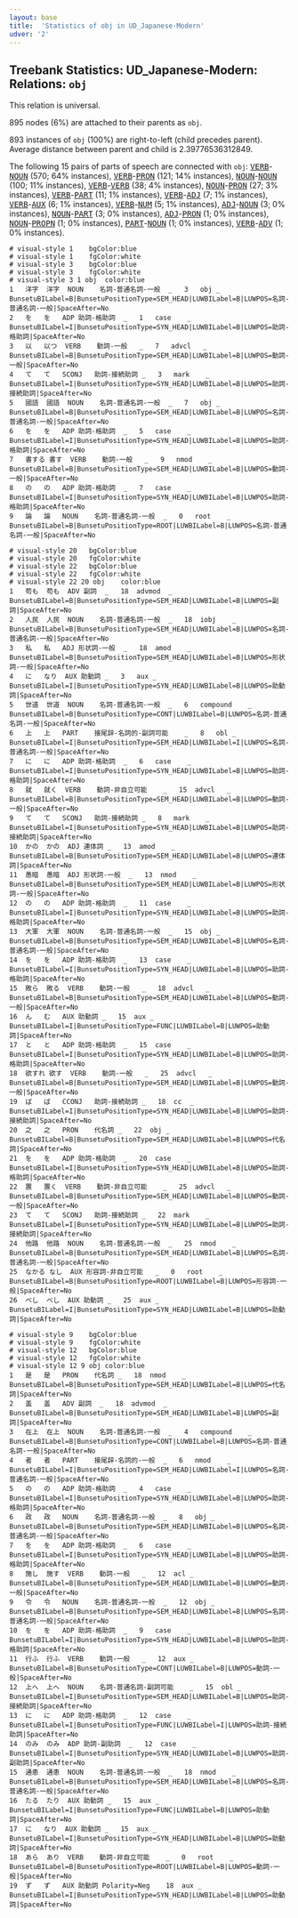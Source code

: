 ```yaml
---
layout: base
title:  'Statistics of obj in UD_Japanese-Modern'
udver: '2'
---
```


## Treebank Statistics: UD_Japanese-Modern: Relations: `obj`

This relation is universal.

895 nodes (6%) are attached to their parents as `obj`.

893 instances of `obj` (100%) are right-to-left (child precedes parent).
Average distance between parent and child is 2.39776536312849.

The following 15 pairs of parts of speech are connected with `obj`: <tt><a href="ja_modern-pos-VERB.html">VERB</a></tt>-<tt><a href="ja_modern-pos-NOUN.html">NOUN</a></tt> (570; 64% instances), <tt><a href="ja_modern-pos-VERB.html">VERB</a></tt>-<tt><a href="ja_modern-pos-PRON.html">PRON</a></tt> (121; 14% instances), <tt><a href="ja_modern-pos-NOUN.html">NOUN</a></tt>-<tt><a href="ja_modern-pos-NOUN.html">NOUN</a></tt> (100; 11% instances), <tt><a href="ja_modern-pos-VERB.html">VERB</a></tt>-<tt><a href="ja_modern-pos-VERB.html">VERB</a></tt> (38; 4% instances), <tt><a href="ja_modern-pos-NOUN.html">NOUN</a></tt>-<tt><a href="ja_modern-pos-PRON.html">PRON</a></tt> (27; 3% instances), <tt><a href="ja_modern-pos-VERB.html">VERB</a></tt>-<tt><a href="ja_modern-pos-PART.html">PART</a></tt> (11; 1% instances), <tt><a href="ja_modern-pos-VERB.html">VERB</a></tt>-<tt><a href="ja_modern-pos-ADJ.html">ADJ</a></tt> (7; 1% instances), <tt><a href="ja_modern-pos-VERB.html">VERB</a></tt>-<tt><a href="ja_modern-pos-AUX.html">AUX</a></tt> (6; 1% instances), <tt><a href="ja_modern-pos-VERB.html">VERB</a></tt>-<tt><a href="ja_modern-pos-NUM.html">NUM</a></tt> (5; 1% instances), <tt><a href="ja_modern-pos-ADJ.html">ADJ</a></tt>-<tt><a href="ja_modern-pos-NOUN.html">NOUN</a></tt> (3; 0% instances), <tt><a href="ja_modern-pos-NOUN.html">NOUN</a></tt>-<tt><a href="ja_modern-pos-PART.html">PART</a></tt> (3; 0% instances), <tt><a href="ja_modern-pos-ADJ.html">ADJ</a></tt>-<tt><a href="ja_modern-pos-PRON.html">PRON</a></tt> (1; 0% instances), <tt><a href="ja_modern-pos-NOUN.html">NOUN</a></tt>-<tt><a href="ja_modern-pos-PROPN.html">PROPN</a></tt> (1; 0% instances), <tt><a href="ja_modern-pos-PART.html">PART</a></tt>-<tt><a href="ja_modern-pos-NOUN.html">NOUN</a></tt> (1; 0% instances), <tt><a href="ja_modern-pos-VERB.html">VERB</a></tt>-<tt><a href="ja_modern-pos-ADV.html">ADV</a></tt> (1; 0% instances).


~~~ conllu
# visual-style 1	bgColor:blue
# visual-style 1	fgColor:white
# visual-style 3	bgColor:blue
# visual-style 3	fgColor:white
# visual-style 3 1 obj	color:blue
1	洋字	洋字	NOUN	名詞-普通名詞-一般	_	3	obj	_	BunsetuBILabel=B|BunsetuPositionType=SEM_HEAD|LUWBILabel=B|LUWPOS=名詞-普通名詞-一般|SpaceAfter=No
2	を	を	ADP	助詞-格助詞	_	1	case	_	BunsetuBILabel=I|BunsetuPositionType=SYN_HEAD|LUWBILabel=B|LUWPOS=助詞-格助詞|SpaceAfter=No
3	以	以つ	VERB	動詞-一般	_	7	advcl	_	BunsetuBILabel=B|BunsetuPositionType=SEM_HEAD|LUWBILabel=B|LUWPOS=動詞-一般|SpaceAfter=No
4	て	て	SCONJ	助詞-接続助詞	_	3	mark	_	BunsetuBILabel=I|BunsetuPositionType=SYN_HEAD|LUWBILabel=B|LUWPOS=助詞-接続助詞|SpaceAfter=No
5	國語	國語	NOUN	名詞-普通名詞-一般	_	7	obj	_	BunsetuBILabel=B|BunsetuPositionType=SEM_HEAD|LUWBILabel=B|LUWPOS=名詞-普通名詞-一般|SpaceAfter=No
6	を	を	ADP	助詞-格助詞	_	5	case	_	BunsetuBILabel=I|BunsetuPositionType=SYN_HEAD|LUWBILabel=B|LUWPOS=助詞-格助詞|SpaceAfter=No
7	書する	書す	VERB	動詞-一般	_	9	nmod	_	BunsetuBILabel=B|BunsetuPositionType=SEM_HEAD|LUWBILabel=B|LUWPOS=動詞-一般|SpaceAfter=No
8	の	の	ADP	助詞-格助詞	_	7	case	_	BunsetuBILabel=I|BunsetuPositionType=SYN_HEAD|LUWBILabel=B|LUWPOS=助詞-格助詞|SpaceAfter=No
9	論	論	NOUN	名詞-普通名詞-一般	_	0	root	_	BunsetuBILabel=B|BunsetuPositionType=ROOT|LUWBILabel=B|LUWPOS=名詞-普通名詞-一般|SpaceAfter=No

~~~


~~~ conllu
# visual-style 20	bgColor:blue
# visual-style 20	fgColor:white
# visual-style 22	bgColor:blue
# visual-style 22	fgColor:white
# visual-style 22 20 obj	color:blue
1	苟も	苟も	ADV	副詞	_	18	advmod	_	BunsetuBILabel=B|BunsetuPositionType=SEM_HEAD|LUWBILabel=B|LUWPOS=副詞|SpaceAfter=No
2	人民	人民	NOUN	名詞-普通名詞-一般	_	18	iobj	_	BunsetuBILabel=B|BunsetuPositionType=SEM_HEAD|LUWBILabel=B|LUWPOS=名詞-普通名詞-一般|SpaceAfter=No
3	私	私	ADJ	形状詞-一般	_	18	amod	_	BunsetuBILabel=B|BunsetuPositionType=SEM_HEAD|LUWBILabel=B|LUWPOS=形状詞-一般|SpaceAfter=No
4	に	なり	AUX	助動詞	_	3	aux	_	BunsetuBILabel=I|BunsetuPositionType=SYN_HEAD|LUWBILabel=B|LUWPOS=助動詞|SpaceAfter=No
5	世道	世道	NOUN	名詞-普通名詞-一般	_	6	compound	_	BunsetuBILabel=B|BunsetuPositionType=CONT|LUWBILabel=B|LUWPOS=名詞-普通名詞-一般|SpaceAfter=No
6	上	上	PART	接尾辞-名詞的-副詞可能	_	8	obl	_	BunsetuBILabel=I|BunsetuPositionType=SEM_HEAD|LUWBILabel=I|LUWPOS=名詞-普通名詞-一般|SpaceAfter=No
7	に	に	ADP	助詞-格助詞	_	6	case	_	BunsetuBILabel=I|BunsetuPositionType=SYN_HEAD|LUWBILabel=B|LUWPOS=助詞-格助詞|SpaceAfter=No
8	就	就く	VERB	動詞-非自立可能	_	15	advcl	_	BunsetuBILabel=B|BunsetuPositionType=SEM_HEAD|LUWBILabel=B|LUWPOS=動詞-一般|SpaceAfter=No
9	て	て	SCONJ	助詞-接続助詞	_	8	mark	_	BunsetuBILabel=I|BunsetuPositionType=SYN_HEAD|LUWBILabel=B|LUWPOS=助詞-接続助詞|SpaceAfter=No
10	かの	かの	ADJ	連体詞	_	13	amod	_	BunsetuBILabel=B|BunsetuPositionType=SEM_HEAD|LUWBILabel=B|LUWPOS=連体詞|SpaceAfter=No
11	愚暗	愚暗	ADJ	形状詞-一般	_	13	nmod	_	BunsetuBILabel=B|BunsetuPositionType=SEM_HEAD|LUWBILabel=B|LUWPOS=形状詞-一般|SpaceAfter=No
12	の	の	ADP	助詞-格助詞	_	11	case	_	BunsetuBILabel=I|BunsetuPositionType=SYN_HEAD|LUWBILabel=B|LUWPOS=助詞-格助詞|SpaceAfter=No
13	大軍	大軍	NOUN	名詞-普通名詞-一般	_	15	obj	_	BunsetuBILabel=B|BunsetuPositionType=SEM_HEAD|LUWBILabel=B|LUWPOS=名詞-普通名詞-一般|SpaceAfter=No
14	を	を	ADP	助詞-格助詞	_	13	case	_	BunsetuBILabel=I|BunsetuPositionType=SYN_HEAD|LUWBILabel=B|LUWPOS=助詞-格助詞|SpaceAfter=No
15	敗ら	敗る	VERB	動詞-一般	_	18	advcl	_	BunsetuBILabel=B|BunsetuPositionType=SEM_HEAD|LUWBILabel=B|LUWPOS=動詞-一般|SpaceAfter=No
16	ん	む	AUX	助動詞	_	15	aux	_	BunsetuBILabel=I|BunsetuPositionType=FUNC|LUWBILabel=B|LUWPOS=助動詞|SpaceAfter=No
17	と	と	ADP	助詞-格助詞	_	15	case	_	BunsetuBILabel=I|BunsetuPositionType=SYN_HEAD|LUWBILabel=B|LUWPOS=助詞-格助詞|SpaceAfter=No
18	欲すれ	欲す	VERB	動詞-一般	_	25	advcl	_	BunsetuBILabel=B|BunsetuPositionType=SEM_HEAD|LUWBILabel=B|LUWPOS=動詞-一般|SpaceAfter=No
19	ば	ば	CCONJ	助詞-接続助詞	_	18	cc	_	BunsetuBILabel=I|BunsetuPositionType=SYN_HEAD|LUWBILabel=B|LUWPOS=助詞-接続助詞|SpaceAfter=No
20	之	之	PRON	代名詞	_	22	obj	_	BunsetuBILabel=B|BunsetuPositionType=SEM_HEAD|LUWBILabel=B|LUWPOS=代名詞|SpaceAfter=No
21	を	を	ADP	助詞-格助詞	_	20	case	_	BunsetuBILabel=I|BunsetuPositionType=SYN_HEAD|LUWBILabel=B|LUWPOS=助詞-格助詞|SpaceAfter=No
22	置	置く	VERB	動詞-非自立可能	_	25	advcl	_	BunsetuBILabel=B|BunsetuPositionType=SEM_HEAD|LUWBILabel=B|LUWPOS=動詞-一般|SpaceAfter=No
23	て	て	SCONJ	助詞-接続助詞	_	22	mark	_	BunsetuBILabel=I|BunsetuPositionType=SYN_HEAD|LUWBILabel=B|LUWPOS=助詞-接続助詞|SpaceAfter=No
24	他路	他路	NOUN	名詞-普通名詞-一般	_	25	nmod	_	BunsetuBILabel=B|BunsetuPositionType=SEM_HEAD|LUWBILabel=B|LUWPOS=名詞-普通名詞-一般|SpaceAfter=No
25	なかる	なし	AUX	形容詞-非自立可能	_	0	root	_	BunsetuBILabel=B|BunsetuPositionType=ROOT|LUWBILabel=B|LUWPOS=形容詞-一般|SpaceAfter=No
26	べし	べし	AUX	助動詞	_	25	aux	_	BunsetuBILabel=I|BunsetuPositionType=SYN_HEAD|LUWBILabel=B|LUWPOS=助動詞|SpaceAfter=No

~~~


~~~ conllu
# visual-style 9	bgColor:blue
# visual-style 9	fgColor:white
# visual-style 12	bgColor:blue
# visual-style 12	fgColor:white
# visual-style 12 9 obj	color:blue
1	是	是	PRON	代名詞	_	18	nmod	_	BunsetuBILabel=B|BunsetuPositionType=SEM_HEAD|LUWBILabel=B|LUWPOS=代名詞|SpaceAfter=No
2	盖	盖	ADV	副詞	_	18	advmod	_	BunsetuBILabel=B|BunsetuPositionType=SEM_HEAD|LUWBILabel=B|LUWPOS=副詞|SpaceAfter=No
3	在上	在上	NOUN	名詞-普通名詞-一般	_	4	compound	_	BunsetuBILabel=B|BunsetuPositionType=CONT|LUWBILabel=B|LUWPOS=名詞-普通名詞-一般|SpaceAfter=No
4	者	者	PART	接尾辞-名詞的-一般	_	6	nmod	_	BunsetuBILabel=I|BunsetuPositionType=SEM_HEAD|LUWBILabel=I|LUWPOS=名詞-普通名詞-一般|SpaceAfter=No
5	の	の	ADP	助詞-格助詞	_	4	case	_	BunsetuBILabel=I|BunsetuPositionType=SYN_HEAD|LUWBILabel=B|LUWPOS=助詞-格助詞|SpaceAfter=No
6	政	政	NOUN	名詞-普通名詞-一般	_	8	obj	_	BunsetuBILabel=B|BunsetuPositionType=SEM_HEAD|LUWBILabel=B|LUWPOS=名詞-普通名詞-一般|SpaceAfter=No
7	を	を	ADP	助詞-格助詞	_	6	case	_	BunsetuBILabel=I|BunsetuPositionType=SYN_HEAD|LUWBILabel=B|LUWPOS=助詞-格助詞|SpaceAfter=No
8	施し	施す	VERB	動詞-一般	_	12	acl	_	BunsetuBILabel=B|BunsetuPositionType=SEM_HEAD|LUWBILabel=B|LUWPOS=動詞-一般|SpaceAfter=No
9	令	令	NOUN	名詞-普通名詞-一般	_	12	obj	_	BunsetuBILabel=B|BunsetuPositionType=SEM_HEAD|LUWBILabel=B|LUWPOS=名詞-普通名詞-一般|SpaceAfter=No
10	を	を	ADP	助詞-格助詞	_	9	case	_	BunsetuBILabel=I|BunsetuPositionType=SYN_HEAD|LUWBILabel=B|LUWPOS=助詞-格助詞|SpaceAfter=No
11	行ふ	行ふ	VERB	動詞-一般	_	12	aux	_	BunsetuBILabel=B|BunsetuPositionType=CONT|LUWBILabel=B|LUWPOS=動詞-一般|SpaceAfter=No
12	上へ	上へ	NOUN	名詞-普通名詞-副詞可能	_	15	obl	_	BunsetuBILabel=I|BunsetuPositionType=SEM_HEAD|LUWBILabel=B|LUWPOS=助詞-接続助詞|SpaceAfter=No
13	に	に	ADP	助詞-格助詞	_	12	case	_	BunsetuBILabel=I|BunsetuPositionType=FUNC|LUWBILabel=I|LUWPOS=助詞-接続助詞|SpaceAfter=No
14	のみ	のみ	ADP	助詞-副助詞	_	12	case	_	BunsetuBILabel=I|BunsetuPositionType=SYN_HEAD|LUWBILabel=B|LUWPOS=助詞-副助詞|SpaceAfter=No
15	通患	通患	NOUN	名詞-普通名詞-一般	_	18	nmod	_	BunsetuBILabel=B|BunsetuPositionType=SEM_HEAD|LUWBILabel=B|LUWPOS=名詞-普通名詞-一般|SpaceAfter=No
16	たる	たり	AUX	助動詞	_	15	aux	_	BunsetuBILabel=I|BunsetuPositionType=FUNC|LUWBILabel=B|LUWPOS=助動詞|SpaceAfter=No
17	に	なり	AUX	助動詞	_	15	aux	_	BunsetuBILabel=I|BunsetuPositionType=SYN_HEAD|LUWBILabel=B|LUWPOS=助動詞|SpaceAfter=No
18	あら	あり	VERB	動詞-非自立可能	_	0	root	_	BunsetuBILabel=B|BunsetuPositionType=ROOT|LUWBILabel=B|LUWPOS=動詞-一般|SpaceAfter=No
19	ず	ず	AUX	助動詞	Polarity=Neg	18	aux	_	BunsetuBILabel=I|BunsetuPositionType=SYN_HEAD|LUWBILabel=B|LUWPOS=助動詞|SpaceAfter=No

~~~


